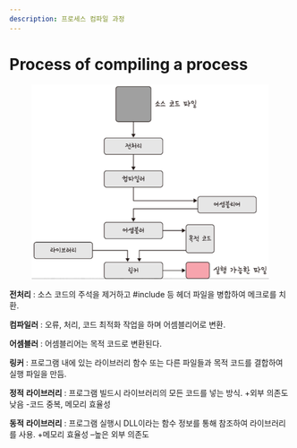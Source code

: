 ```yaml
---
description: 프로세스 컴파일 과정
---
```


# Process of compiling a process

<figure><img src="../../../.gitbook/assets/image (10) (1) (1).png" alt=""><figcaption></figcaption></figure>

**전처리** : 소스 코드의 주석을 제거하고 #include 등 헤더 파일을 병합하여 메크로를 치환.

**컴파일러** : 오류, 처리, 코드 최적화 작업을 하며 어셈블리어로 변환.

**어셈블러** : 어셈블리어는 목적 코드로 변환된다.

**링커** : 프로그램 내에 있는 라이브러리 함수 또는 다른 파일들과 목적 코드를 결합하여 실행 파일을 만듬.

**정적** **라이브러리** : 프로그램 빌드시 라이브러리의 모든 코드를 넣는 방식. +외부 의존도 낮음 -코드 중복, 메모리 효율성

**동적** **라이브러리** : 프로그램 실행시 DLL이라는 함수 정보를 통해 참조하여 라이브러리를 사용. +메모리 효율성 –높은 외부 의존도

